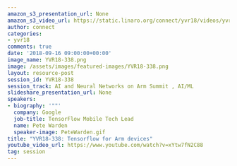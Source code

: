 ```yaml
---
amazon_s3_presentation_url: None
amazon_s3_video_url: https://static.linaro.org/connect/yvr18/videos/yvr18-338.mp4
author: connect
categories:
- yvr18
comments: true
date: '2018-09-16 09:00:00+00:00'
image_name: YVR18-338.png
image: /assets/images/featured-images/YVR18-338.png
layout: resource-post
session_id: YVR18-338
session_track: AI and Neural Networks on Arm Summit , AI/ML
slideshare_presentation_url: None
speakers:
- biography: '""'
  company: Google
  job-title: TensorFlow Mobile Tech Lead
  name: Pete Warden
  speaker-image: PeteWarden.gif
title: "YVR18-338: Tensorflow for Arm devices"
youtube_video_url: https://www.youtube.com/watch?v=xYtw7fN2C88
tag: session
---
```

